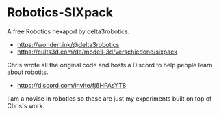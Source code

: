 # Robotics-SIXpack

A free Robotics hexapod by delta3robotics. 

* https://wonderl.ink/@delta3robotics
* https://cults3d.com/de/modell-3d/verschiedene/sixpack

Chris wrote all the original code and hosts a Discord to help people learn about robotits.

* https://discord.com/invite/fj6HPAsYT8

I am a novise in robotics so these are just my experiments built on top of Chris's work.

